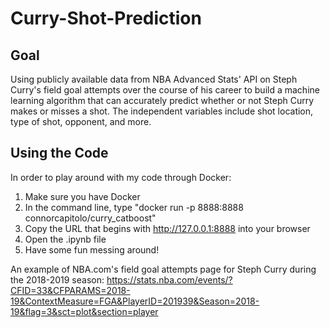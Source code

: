 # Curry-Shot-Prediction

## Goal
Using publicly available data from NBA Advanced Stats' API on Steph Curry's field goal attempts over the course of his career to build a machine learning algorithm that can accurately predict whether or not Steph Curry makes or misses a shot. The independent variables include shot location, type of shot, opponent, and more.

## Using the Code
In order to play around with my code through Docker:
1. Make sure you have Docker
2. In the command line, type "docker run -p 8888:8888 connorcapitolo/curry_catboost"
3. Copy the URL that begins with http://127.0.0.1:8888 into your browser
4. Open the .ipynb file
5. Have some fun messing around!

An example of NBA.com's field goal attempts page for Steph Curry during the 2018-2019 season:
https://stats.nba.com/events/?CFID=33&CFPARAMS=2018-19&ContextMeasure=FGA&PlayerID=201939&Season=2018-19&flag=3&sct=plot&section=player
